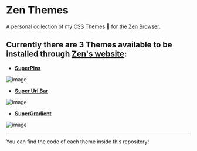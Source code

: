 # Zen Themes

A personal collection of my CSS Themes 🎨 for the [Zen Browser](https://zen-browser.app/).

## Currently there are 3 Themes available to be installed through [Zen's website](https://zen-browser.app/themes):
  - [**SuperPins**](https://zen-browser.app/themes/ad97bb70-0066-4e42-9b5f-173a5e42c6fc)

![image](https://github.com/user-attachments/assets/ca671bae-590a-4ab8-9da5-13dab1369da7)

  - [**Super Url Bar**](https://zen-browser.app/themes/d93e67f8-e5e1-401e-9b82-f9d5bab231e6)

![image](https://github.com/user-attachments/assets/f6a88964-98b3-460b-8fe9-bee5775b73ec)

  - [**SuperGradient**](https://zen-browser.app/themes/af7ee14f-e9d4-4806-8438-c59b02b77715)

![image](https://github.com/user-attachments/assets/a74f565e-e0c6-471d-94c2-f50ffba015b5)

---

You can find the code of each theme inside this repository!
